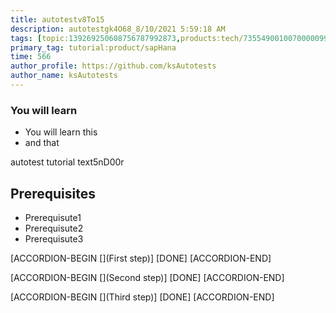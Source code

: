 ```yaml
---
title: autotestv8To15
description: autotestgk4O68_8/10/2021 5:59:18 AM
tags: [topic:139269250608756787992873,products:tech/73554900100700000996,tutorial:experience/advanced]
primary_tag: tutorial:product/sapHana
time: 566
author_profile: https://github.com/ksAutotests
author_name: ksAutotests
---
```

### You will learn
- You will learn this
- and that

autotest tutorial text5nD00r

## Prerequisites
- Prerequisute1
- Prerequisute2
- Prerequisute3

[ACCORDION-BEGIN [](First step)]
[DONE]
[ACCORDION-END]

[ACCORDION-BEGIN [](Second step)]
[DONE]
[ACCORDION-END]

[ACCORDION-BEGIN [](Third step)]
[DONE]
[ACCORDION-END]

